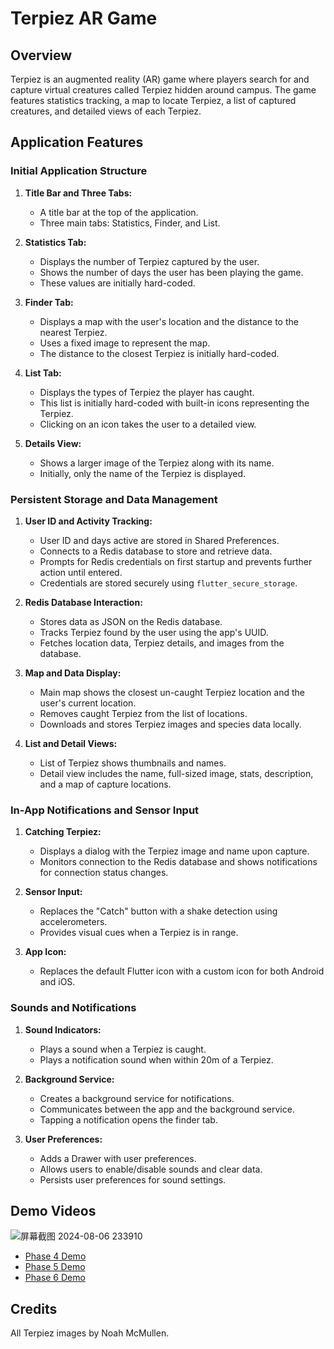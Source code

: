 # Terpiez AR Game

## Overview

Terpiez is an augmented reality (AR) game where players search for and capture virtual creatures called Terpiez hidden around campus. The game features statistics tracking, a map to locate Terpiez, a list of captured creatures, and detailed views of each Terpiez.

## Application Features

### Initial Application Structure

1. **Title Bar and Three Tabs:**
   - A title bar at the top of the application.
   - Three main tabs: Statistics, Finder, and List.

2. **Statistics Tab:**
   - Displays the number of Terpiez captured by the user.
   - Shows the number of days the user has been playing the game.
   - These values are initially hard-coded.

3. **Finder Tab:**
   - Displays a map with the user's location and the distance to the nearest Terpiez.
   - Uses a fixed image to represent the map.
   - The distance to the closest Terpiez is initially hard-coded.

4. **List Tab:**
   - Displays the types of Terpiez the player has caught.
   - This list is initially hard-coded with built-in icons representing the Terpiez.
   - Clicking on an icon takes the user to a detailed view.

5. **Details View:**
   - Shows a larger image of the Terpiez along with its name.
   - Initially, only the name of the Terpiez is displayed.

### Persistent Storage and Data Management

1. **User ID and Activity Tracking:**
   - User ID and days active are stored in Shared Preferences.
   - Connects to a Redis database to store and retrieve data.
   - Prompts for Redis credentials on first startup and prevents further action until entered.
   - Credentials are stored securely using `flutter_secure_storage`.

2. **Redis Database Interaction:**
   - Stores data as JSON on the Redis database.
   - Tracks Terpiez found by the user using the app's UUID.
   - Fetches location data, Terpiez details, and images from the database.

3. **Map and Data Display:**
   - Main map shows the closest un-caught Terpiez location and the user's current location.
   - Removes caught Terpiez from the list of locations.
   - Downloads and stores Terpiez images and species data locally.

4. **List and Detail Views:**
   - List of Terpiez shows thumbnails and names.
   - Detail view includes the name, full-sized image, stats, description, and a map of capture locations.

### In-App Notifications and Sensor Input

1. **Catching Terpiez:**
   - Displays a dialog with the Terpiez image and name upon capture.
   - Monitors connection to the Redis database and shows notifications for connection status changes.

2. **Sensor Input:**
   - Replaces the "Catch" button with a shake detection using accelerometers.
   - Provides visual cues when a Terpiez is in range.

3. **App Icon:**
   - Replaces the default Flutter icon with a custom icon for both Android and iOS.

### Sounds and Notifications

1. **Sound Indicators:**
   - Plays a sound when a Terpiez is caught.
   - Plays a notification sound when within 20m of a Terpiez.

2. **Background Service:**
   - Creates a background service for notifications.
   - Communicates between the app and the background service.
   - Tapping a notification opens the finder tab.

3. **User Preferences:**
   - Adds a Drawer with user preferences.
   - Allows users to enable/disable sounds and clear data.
   - Persists user preferences for sound settings.

## Demo Videos
![屏幕截图 2024-08-06 233910](https://github.com/user-attachments/assets/4526a629-4ea0-4efc-9b25-926364a5b295)

- [Phase 4 Demo](https://youtu.be/QdIt43obGeo)
- [Phase 5 Demo](https://youtu.be/O5EkdZ10uiY)
- [Phase 6 Demo](https://www.youtube.com/watch?v=YLFv0_TplO4)

## Credits

All Terpiez images by Noah McMullen.

